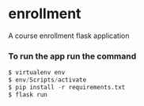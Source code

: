 # enrollment
A course enrollment flask application

### To run the app run the command

```python
$ virtualenv env
$ env/Scripts/activate
$ pip install -r requirements.txt
$ flask run
```
